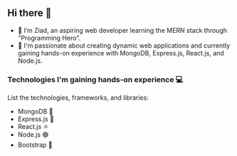 ## Hi there 👋
- 🌱 I’m Ziad, an aspiring web developer learning the MERN stack through "Programming Hero".
- 💬 I'm passionate about creating dynamic web applications and currently gaining hands-on experience with MongoDB, Express.js, React.js, and Node.js.

### Technologies I'm gaining hands-on experience 💻
List the technologies, frameworks, and libraries:

- MongoDB 🍃
- Express.js 🚂
- React.js ⚛️
- Node.js 🟢
- Bootstrap 🌈
<!--
**amziad/amziad** is a ✨ _special_ ✨ repository because its `README.md` (this file) appears on your GitHub profile.

Here are some ideas to get you started:

- 🔭 I’m currently working on ...
- 🌱 I’m currently learning ...
- 👯 I’m looking to collaborate on ...
- 🤔 I’m looking for help with ...
- 💬 Ask me about ...
- 📫 How to reach me: ...
- 😄 Pronouns: ...
- ⚡ Fun fact: ...
-->
